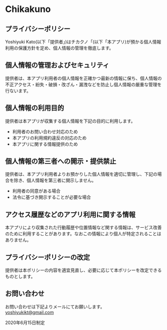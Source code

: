 # Chikakuno
## プライバシーポリシー
Yoshiyuki Kato(以下「提供者」)はチカクノ「(以下「本アプリ)が預かる個人情報利用の保護方針を定め、個人情報の管理を徹底します。

## 個人情報の管理およびセキュリティ
提供者は、本アプリ利用者の個人情報を正確かつ最新の情報に保ち、個人情報の不正アクセス・紛失・破損・改ざん・漏洩などを防止し個人情報の厳重な管理を行ないます。

## 個人情報の利用目的
提供者は本アプリが収集する個人情報を下記の目的に利用します。
* 利用者のお問い合わせ対応のため
* 本アプリの利用規約違反の対応のため
* 本アプリに関する情報提供のため

## 個人情報の第三者への開示・提供禁止
提供者は、本アプリ利用者よりお預かりした個人情報を適切に管理し、下記の場合を除き、個人情報を第三者に開示しません。
* 利用者の同意がある場合
* 法令に基づき開示することが必要な場合

## アクセス履歴などのアプリ利用に関する情報
本アプリにより収集された行動履歴や位置情報など関する情報は、サービス改善のために利用することがあります。なおこの情報により個人が特定されることはありません。

## プライバシーポリシーの改定
提供者は本ポリシーの内容を適宜見直し、必要に応じて本ポリシーを改定できるものとします。

## お問い合わせ
お問い合わせは下記よりメールにてお願いします。  
yoshiyukikt@gmail.com

2020年6月15日制定

